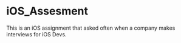 # iOS_Assesment
This is an iOS assignment that asked often when a company makes interviews for iOS Devs. 

